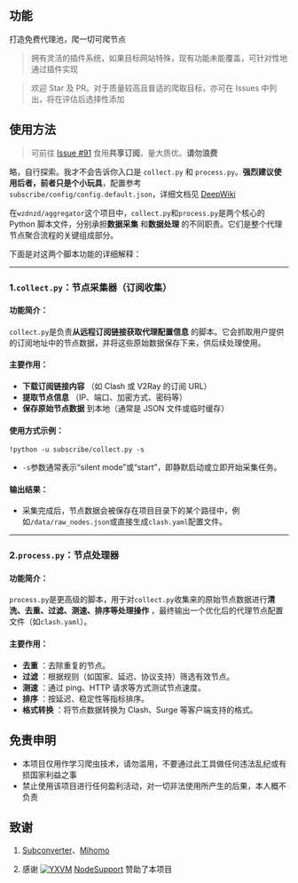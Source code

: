 <!--
 * @Author: wzdnzd
 * @Date: 2022-03-06 14:51:29
 * @Description: 
 * Copyright (c) 2022 by wzdnzd, All Rights Reserved.
-->

## 功能
打造免费代理池，爬一切可爬节点
> 拥有灵活的插件系统，如果目标网站特殊，现有功能未能覆盖，可针对性地通过插件实现

> 欢迎 Star 及 PR。对于质量较高且普适的爬取目标，亦可在 Issues 中列出，将在评估后选择性添加

## 使用方法
> 可前往 [Issue #91](https://github.com/wzdnzd/aggregator/issues/91) 食用**共享订阅**，量大质优。**请勿浪费**
 
略，自行探索。我才不会告诉你入口是 `collect.py` 和 `process.py`。**强烈建议使用后者，前者只是个小玩具**，配置参考 `subscribe/config/config.default.json`，详细文档见 [DeepWiki](https://deepwiki.com/wzdnzd/aggregator)



在`wzdnzd/aggregator`这个项目中，`collect.py`和`process.py`是两个核心的 Python 脚本文件，分别承担**数据采集** 和**数据处理** 的不同职责。它们是整个代理节点聚合流程的关键组成部分。

下面是对这两个脚本功能的详细解释：

* * *

### 1.`collect.py`：节点采集器（订阅收集）

#### 功能简介：

`collect.py`是负责**从远程订阅链接获取代理配置信息** 的脚本。它会抓取用户提供的订阅地址中的节点数据，并将这些原始数据保存下来，供后续处理使用。

#### 主要作用：

*   **下载订阅链接内容** （如 Clash 或 V2Ray 的订阅 URL）
*   **提取节点信息** （IP、端口、加密方式、密码等）
*   **保存原始节点数据** 到本地（通常是 JSON 文件或临时缓存）

#### 使用方式示例：

    !python -u subscribe/collect.py -s

*   `-s`参数通常表示“silent mode”或“start”，即静默启动或立即开始采集任务。

#### 输出结果：

*   采集完成后，节点数据会被保存在项目目录下的某个路径中，例如`/data/raw_nodes.json`或直接生成`clash.yaml`配置文件。

* * *

### 2.`process.py`：节点处理器

#### 功能简介：

`process.py`是更高级的脚本，用于对`collect.py`收集来的原始节点数据进行**清洗、去重、过滤、测速、排序等处理操作** ，最终输出一个优化后的代理节点配置文件（如`clash.yaml`）。

#### 主要作用：

*   **去重** ：去除重复的节点。
*   **过滤** ：根据规则（如国家、延迟、协议支持）筛选有效节点。
*   **测速** ：通过 ping、HTTP 请求等方式测试节点速度。
*   **排序** ：按延迟、稳定性等指标排序。
*   **格式转换** ：将节点数据转换为 Clash、Surge 等客户端支持的格式。

## 免责申明
+ 本项目仅用作学习爬虫技术，请勿滥用，不要通过此工具做任何违法乱纪或有损国家利益之事
+ 禁止使用该项目进行任何盈利活动，对一切非法使用所产生的后果，本人概不负责

## 致谢
1. <u>[Subconverter](https://github.com/asdlokj1qpi233/subconverter)</u>、<u>[Mihomo](https://github.com/MetaCubeX/mihomo)</u>

2. 感谢 [![YXVM](https://support.nodeget.com/page/promotion?id=250)](https://yxvm.com)
[NodeSupport](https://github.com/NodeSeekDev/NodeSupport) 赞助了本项目
